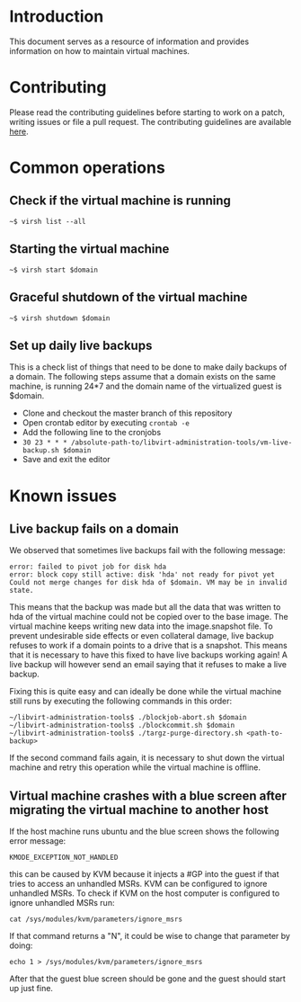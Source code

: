 # Introduction

This document serves as a resource of information and provides information on how to maintain virtual machines.

# Contributing

Please read the contributing guidelines before starting to work on a patch, writing issues or file a pull request. The contributing guidelines are available [here](CONTRIBUTING.md).

# Common operations

## Check if the virtual machine is running

```
~$ virsh list --all
```

## Starting the virtual machine


```
~$ virsh start $domain
```

## Graceful shutdown of the virtual machine

```
~$ virsh shutdown $domain
```

## Set up daily live backups

This is a check list of things that need to be done to make daily backups of a domain. The following steps assume that a domain exists on the same machine, is running 24\*7 and the domain name of the virtualized guest is $domain.

* Clone and checkout the master branch of this repository
* Open crontab editor by executing `crontab -e`
* Add the following line to the cronjobs
* `30 23 * * * /absolute-path-to/libvirt-administration-tools/vm-live-backup.sh $domain`
* Save and exit the editor

# Known issues

## Live backup fails on a domain

We observed that sometimes live backups fail with the following message:

```
error: failed to pivot job for disk hda
error: block copy still active: disk 'hda' not ready for pivot yet
Could not merge changes for disk hda of $domain. VM may be in invalid state.
```

This means that the backup was made but all the data that was written to hda of the virtual machine could not be copied over to the base image. The virtual machine keeps writing new data into the image.snapshot file. To prevent undesirable side effects or even collateral damage, live backup refuses to work if a domain points to a drive that is a snapshot. This means that it is necessary to have this fixed to have live backups working again! A live backup will however send an email saying that it refuses to make a live backup.

Fixing this is quite easy and can ideally be done while the virtual machine still runs by executing the following commands in this order:

```
~/libvirt-administration-tools$ ./blockjob-abort.sh $domain
~/libvirt-administration-tools$ ./blockcommit.sh $domain
~/libvirt-administration-tools$ ./targz-purge-directory.sh <path-to-backup>
```

If the second command fails again, it is necessary to shut down the virtual machine and retry this operation while the virtual machine is offline.

## Virtual machine crashes with a blue screen after migrating the virtual machine to another host

If the host machine runs ubuntu and the blue screen shows the following error message:

```
KMODE_EXCEPTION_NOT_HANDLED
```

this can be caused by KVM because it injects a #GP into the guest if that tries to access an unhandled MSRs. KVM can be configured to ignore unhandled MSRs. To check if KVM on the host computer is configured to ignore unhandled MSRs run:

```
cat /sys/modules/kvm/parameters/ignore_msrs
```

If that command returns a "N", it could be wise to change that parameter by doing:

```
echo 1 > /sys/modules/kvm/parameters/ignore_msrs
```

After that the guest blue screen should be gone and the guest should start up just fine.

